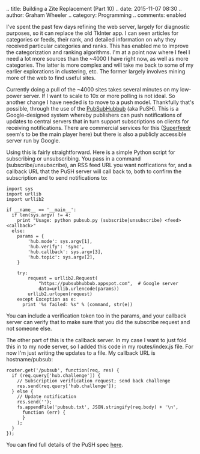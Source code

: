 .. title: Building a Zite Replacement (Part 10)
.. date: 2015-11-07 08:30
.. author: Graham Wheeler
.. category: Programming
.. comments: enabled

I've spent the past few days refining the web server, largely for diagnostic
purposes, so it can replace the old TkInter app. I can seen articles for 
categories or feeds, their rank, and detailed information on why they 
received particular categories and ranks. This has enabled me to improve
the categorization and ranking algorithms. I'm at a point now where I 
feel I need a lot more sources than the ~4000 I have right now, as well as
more categories. The latter is more complex and will take me back to some
of my earlier explorations in clustering, etc. The former largely involves 
mining more of the web to find useful sites.

Currently doing a pull of the ~4000 sites takes several minutes on my 
low-power server. If I want to scale to 10x or more polling is not ideal.
So another change I have needed is to move to a push model. Thankfully
that's possible, through the use of the [PubSubHubbub](https://en.wikipedia.org/wiki/PubSubHubbub) (aka PuSH). This is a Google-designed 
system whereby publishers can 
push notifications of updates to central servers that in turn support
subscriptions on clients for receiving notifications. There are commercial 
services for this ([Superfeedr](http://superfeedr.com) seem's to be the main
player here) but there is also a publicly accessible server run by Google.

Using this is fairly straightforward. Here is a simple Python script for
subscribing or unsubscribing. You pass in a command (subscribe/unsubscribe), an
RSS feed URL you want notfications for, and a callback URL that the PuSH
server will call back to, both to confirm the subscription and to send
notifications to:

    import sys
    import urllib
    import urllib2

    if __name__ == '__main__':
      if len(sys.argv) != 4:
        print "Usage: python pubsub.py (subscribe|unsubscribe) <feed> <callback>" 
      else:
        params = {
            'hub.mode': sys.argv[1],
            'hub.verify': 'sync',
            'hub.callback': sys.argv[3],
            'hub.topic': sys.argv[2],
        }

        try:
            request = urllib2.Request(
                "https://pubsubhubbub.appspot.com",  # Google server
                data=urllib.urlencode(params))
            urllib2.urlopen(request)
        except Exception as e:
          print '%s failed: %s" % (command, str(e))

You can include a verification token too in the params, and your callback
server can verify that to make sure that you did the subscribe request and 
not someone else.

The other part of this is the callback server. In my case I want to just fold
this in to my node server, so I added this code in my routes/index.js file. For
now I'm just writing the updates to a file. My callback URL is hostname/pubsub:

    router.get('/pubsub', function(req, res) {
      if (req.query['hub.challenge']) {
        // Subscription verification request; send back challenge
        res.send(req.query['hub.challenge']);
      } else {
        // Update notification
        res.send('');
        fs.appendFile('pubsub.txt', JSON.stringify(req.body) + '\n',
          function (err) {
          }
        );
      }
    });

You can find full details of the PuSH spec [here](https://pubsubhubbub.googlecode.com/git/pubsubhubbub-core-0.4.html).

